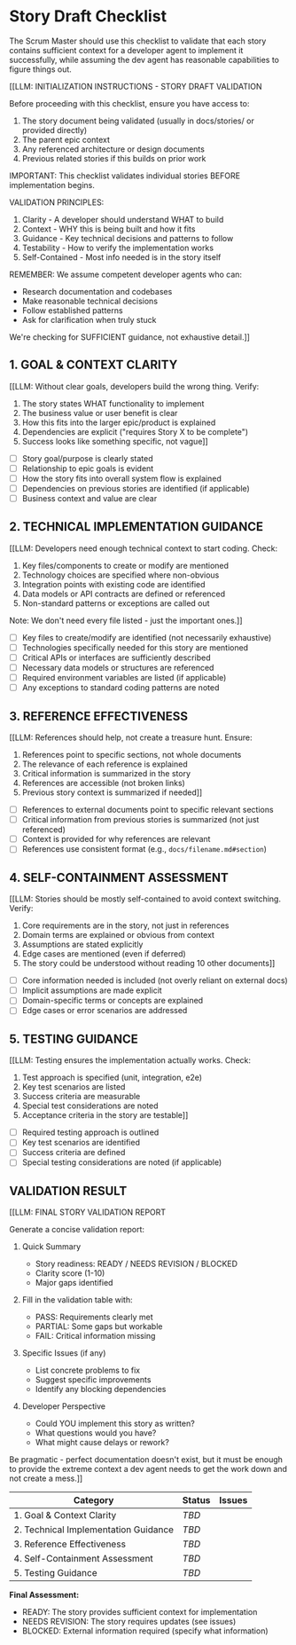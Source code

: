 # Story Draft Checklist

The Scrum Master should use this checklist to validate that each story contains sufficient context for a developer agent to implement it successfully, while assuming the dev agent has reasonable capabilities to figure things out.

[[LLM: INITIALIZATION INSTRUCTIONS - STORY DRAFT VALIDATION

Before proceeding with this checklist, ensure you have access to:

1. The story document being validated (usually in docs/stories/ or provided directly)
2. The parent epic context
3. Any referenced architecture or design documents
4. Previous related stories if this builds on prior work

IMPORTANT: This checklist validates individual stories BEFORE implementation begins.

VALIDATION PRINCIPLES:

1. Clarity - A developer should understand WHAT to build
2. Context - WHY this is being built and how it fits
3. Guidance - Key technical decisions and patterns to follow
4. Testability - How to verify the implementation works
5. Self-Contained - Most info needed is in the story itself

REMEMBER: We assume competent developer agents who can:

- Research documentation and codebases
- Make reasonable technical decisions
- Follow established patterns
- Ask for clarification when truly stuck

We're checking for SUFFICIENT guidance, not exhaustive detail.]]

## 1. GOAL & CONTEXT CLARITY

[[LLM: Without clear goals, developers build the wrong thing. Verify:

1. The story states WHAT functionality to implement
2. The business value or user benefit is clear
3. How this fits into the larger epic/product is explained
4. Dependencies are explicit ("requires Story X to be complete")
5. Success looks like something specific, not vague]]

- [ ] Story goal/purpose is clearly stated
- [ ] Relationship to epic goals is evident
- [ ] How the story fits into overall system flow is explained
- [ ] Dependencies on previous stories are identified (if applicable)
- [ ] Business context and value are clear

## 2. TECHNICAL IMPLEMENTATION GUIDANCE

[[LLM: Developers need enough technical context to start coding. Check:

1. Key files/components to create or modify are mentioned
2. Technology choices are specified where non-obvious
3. Integration points with existing code are identified
4. Data models or API contracts are defined or referenced
5. Non-standard patterns or exceptions are called out

Note: We don't need every file listed - just the important ones.]]

- [ ] Key files to create/modify are identified (not necessarily exhaustive)
- [ ] Technologies specifically needed for this story are mentioned
- [ ] Critical APIs or interfaces are sufficiently described
- [ ] Necessary data models or structures are referenced
- [ ] Required environment variables are listed (if applicable)
- [ ] Any exceptions to standard coding patterns are noted

## 3. REFERENCE EFFECTIVENESS

[[LLM: References should help, not create a treasure hunt. Ensure:

1. References point to specific sections, not whole documents
2. The relevance of each reference is explained
3. Critical information is summarized in the story
4. References are accessible (not broken links)
5. Previous story context is summarized if needed]]

- [ ] References to external documents point to specific relevant sections
- [ ] Critical information from previous stories is summarized (not just referenced)
- [ ] Context is provided for why references are relevant
- [ ] References use consistent format (e.g., `docs/filename.md#section`)

## 4. SELF-CONTAINMENT ASSESSMENT

[[LLM: Stories should be mostly self-contained to avoid context switching. Verify:

1. Core requirements are in the story, not just in references
2. Domain terms are explained or obvious from context
3. Assumptions are stated explicitly
4. Edge cases are mentioned (even if deferred)
5. The story could be understood without reading 10 other documents]]

- [ ] Core information needed is included (not overly reliant on external docs)
- [ ] Implicit assumptions are made explicit
- [ ] Domain-specific terms or concepts are explained
- [ ] Edge cases or error scenarios are addressed

## 5. TESTING GUIDANCE

[[LLM: Testing ensures the implementation actually works. Check:

1. Test approach is specified (unit, integration, e2e)
2. Key test scenarios are listed
3. Success criteria are measurable
4. Special test considerations are noted
5. Acceptance criteria in the story are testable]]

- [ ] Required testing approach is outlined
- [ ] Key test scenarios are identified
- [ ] Success criteria are defined
- [ ] Special testing considerations are noted (if applicable)

## VALIDATION RESULT

[[LLM: FINAL STORY VALIDATION REPORT

Generate a concise validation report:

1. Quick Summary
   - Story readiness: READY / NEEDS REVISION / BLOCKED
   - Clarity score (1-10)
   - Major gaps identified

2. Fill in the validation table with:
   - PASS: Requirements clearly met
   - PARTIAL: Some gaps but workable
   - FAIL: Critical information missing

3. Specific Issues (if any)
   - List concrete problems to fix
   - Suggest specific improvements
   - Identify any blocking dependencies

4. Developer Perspective
   - Could YOU implement this story as written?
   - What questions would you have?
   - What might cause delays or rework?

Be pragmatic - perfect documentation doesn't exist, but it must be enough to provide the extreme context a dev agent needs to get the work down and not create a mess.]]

| Category                             | Status | Issues |
| ------------------------------------ | ------ | ------ |
| 1. Goal & Context Clarity            | _TBD_  |        |
| 2. Technical Implementation Guidance | _TBD_  |        |
| 3. Reference Effectiveness           | _TBD_  |        |
| 4. Self-Containment Assessment       | _TBD_  |        |
| 5. Testing Guidance                  | _TBD_  |        |

**Final Assessment:**

- READY: The story provides sufficient context for implementation
- NEEDS REVISION: The story requires updates (see issues)
- BLOCKED: External information required (specify what information)
